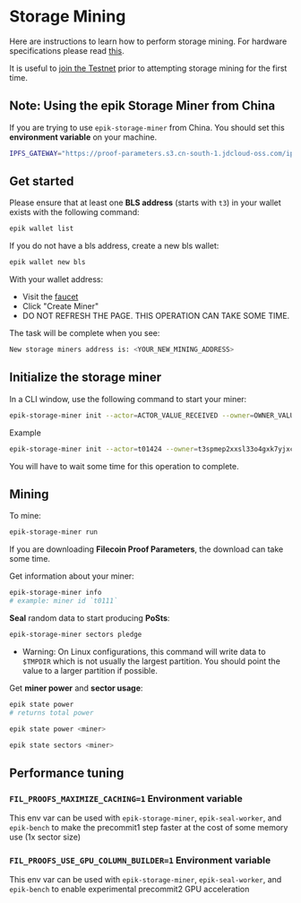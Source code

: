 # Storage Mining

Here are instructions to learn how to perform storage mining. For hardware specifications please read [this](https://docs.lotu.sh/en+hardware-mining).

It is useful to [join the Testnet](https://docs.lotu.sh/en+join-testnet) prior to attempting storage mining for the first time.

## Note: Using the epik Storage Miner from China

If you are trying to use `epik-storage-miner` from China. You should set this **environment variable** on your machine.

```sh
IPFS_GATEWAY="https://proof-parameters.s3.cn-south-1.jdcloud-oss.com/ipfs/"
```

## Get started

Please ensure that at least one **BLS address** (starts with `t3`) in your wallet exists with the following command:

```sh
epik wallet list
```

If you do not have a bls address, create a new bls wallet:

```sh
epik wallet new bls
```

With your wallet address:

- Visit the [faucet](https://faucet.testnet.filecoin.io)
- Click "Create Miner"
- DO NOT REFRESH THE PAGE. THIS OPERATION CAN TAKE SOME TIME.

The task will be complete when you see:

```sh
New storage miners address is: <YOUR_NEW_MINING_ADDRESS>
```

## Initialize the storage miner

In a CLI window, use the following command to start your miner:

```sh
epik-storage-miner init --actor=ACTOR_VALUE_RECEIVED --owner=OWNER_VALUE_RECEIVED
```

Example

```sh
epik-storage-miner init --actor=t01424 --owner=t3spmep2xxsl33o4gxk7yjxcobyohzgj3vejzerug25iinbznpzob6a6kexcbeix73th6vjtzfq7boakfdtd6a
```

You will have to wait some time for this operation to complete.

## Mining

To mine:

```sh
epik-storage-miner run
```

If you are downloading **Filecoin Proof Parameters**, the download can take some time.

Get information about your miner:

```sh
epik-storage-miner info
# example: miner id `t0111`
```

**Seal** random data to start producing **PoSts**:

```sh
epik-storage-miner sectors pledge
```

- Warning: On Linux configurations, this command will write data to `$TMPDIR` which is not usually the largest partition. You should point the value to a larger partition if possible.

Get **miner power** and **sector usage**:

```sh
epik state power
# returns total power

epik state power <miner>

epik state sectors <miner>
```

## Performance tuning

### `FIL_PROOFS_MAXIMIZE_CACHING=1` Environment variable

This env var can be used with `epik-storage-miner`, `epik-seal-worker`, and `epik-bench` to make the precommit1 step faster at the cost of some memory use (1x sector size)

### `FIL_PROOFS_USE_GPU_COLUMN_BUILDER=1` Environment variable

This env var can be used with `epik-storage-miner`, `epik-seal-worker`, and `epik-bench` to enable experimental precommit2 GPU acceleration
